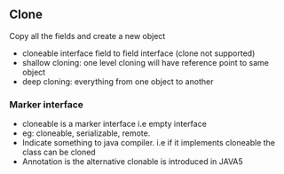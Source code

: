 ## Clone
Copy all the fields and create a new object
* cloneable interface field to field interface (clone not supported)
* shallow cloning: one level cloning will have reference point to same object
* deep cloning: everything from one object to another


### Marker interface
* cloneable is a marker interface i.e empty interface 
* eg: cloneable, serializable, remote.
* Indicate something to java compiler. 
i.e if it implements cloneable the class can be cloned
* Annotation is the alternative clonable is introduced in JAVA5
